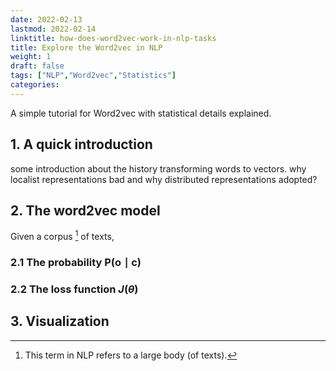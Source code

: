 ```yaml
---
date: 2022-02-13
lastmod: 2022-02-14
linktitle: how-does-word2vec-work-in-nlp-tasks 
title: Explore the Word2vec in NLP 
weight: 1
draft: false
tags: ["NLP","Word2vec","Statistics"]
categories:
---
```


A simple tutorial for Word2vec with statistical details explained. 

<!--more-->

<!-- 
# A quick introduction!

# What are word vectors representations!
 -->

## 1. A quick introduction 

some introduction about the history transforming words to vectors. why localist representations bad and why distributed representations adopted?


## 2. The word2vec model

Given a corpus [^1] of texts, 

[^1]: This term in NLP refers to a large body (of texts). 

### 2.1 The probability $\mbox{P}(\mbox{o} \mid \mbox{c})$ 

### 2.2 The loss function $J(\theta)$

## 3. Visualization